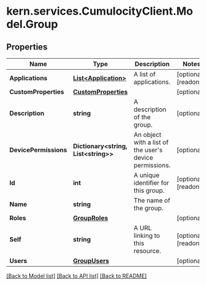 # kern.services.CumulocityClient.Model.Group

## Properties

Name | Type | Description | Notes
------------ | ------------- | ------------- | -------------
**Applications** | [**List&lt;Application&gt;**](Application.md) | A list of applications. | [optional] [readonly] 
**CustomProperties** | [**CustomProperties**](CustomProperties.md) |  | [optional] 
**Description** | **string** | A description of the group. | [optional] 
**DevicePermissions** | **Dictionary&lt;string, List&lt;string&gt;&gt;** | An object with a list of the user&#39;s device permissions. | [optional] 
**Id** | **int** | A unique identifier for this group. | [optional] [readonly] 
**Name** | **string** | The name of the group. | 
**Roles** | [**GroupRoles**](GroupRoles.md) |  | [optional] 
**Self** | **string** | A URL linking to this resource. | [optional] [readonly] 
**Users** | [**GroupUsers**](GroupUsers.md) |  | [optional] 

[[Back to Model list]](../README.md#documentation-for-models) [[Back to API list]](../README.md#documentation-for-api-endpoints) [[Back to README]](../README.md)

